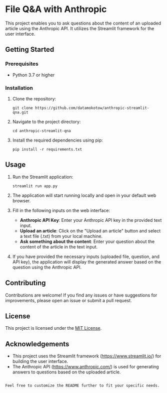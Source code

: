 # File Q&A with Anthropic

This project enables you to ask questions about the content of an uploaded article using the Anthropic API. It utilizes the Streamlit framework for the user interface.

## Getting Started

### Prerequisites

- Python 3.7 or higher

### Installation

1. Clone the repository:

   ```shell
   git clone https://github.com/datamokotow/anthropic-streamlit-qna.git
   ```

2. Navigate to the project directory:

   ```shell
   cd anthropic-streamlit-qna
   ```

3. Install the required dependencies using pip:

   ```shell
   pip install -r requirements.txt
   ```

## Usage

1. Run the Streamlit application:

   ```shell
   streamlit run app.py
   ```

2. The application will start running locally and open in your default web browser.

3. Fill in the following inputs on the web interface:
   - **Anthropic API Key**: Enter your Anthropic API key in the provided text input.
   - **Upload an article**: Click on the "Upload an article" button and select a text file (.txt) from your local machine.
   - **Ask something about the content**: Enter your question about the content of the article in the text input.

4. If you have provided the necessary inputs (uploaded file, question, and API key), the application will display the generated answer based on the question using the Anthropic API.

## Contributing

Contributions are welcome! If you find any issues or have suggestions for improvements, please open an issue or submit a pull request.

## License

This project is licensed under the [MIT License](LICENSE).

## Acknowledgements

- This project uses the Streamlit framework (https://www.streamlit.io/) for building the user interface.
- The Anthropic API (https://www.anthropic.com/) is used for generating answers to questions based on the uploaded article.
```

Feel free to customize the README further to fit your specific needs.
